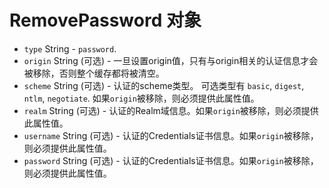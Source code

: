 # RemovePassword 对象

* `type` String - `password`.
* `origin` String (可选) - 一旦设置origin值，只有与origin相关的认证信息才会被移除，否则整个缓存都将被清空。
* `scheme` String (可选) - 认证的scheme类型。 可选类型有 `basic`, `digest`, `ntlm`, `negotiate`. 如果`origin`被移除，则必须提供此属性值。
* `realm` String (可选) - 认证的Realm域信息。如果`origin`被移除，则必须提供此属性值。
* `username` String (可选) - 认证的Credentials证书信息。如果`origin`被移除，则必须提供此属性值。
* `password` String (可选) - 认证的Credentials证书信息。如果`origin`被移除，则必须提供此属性值。
